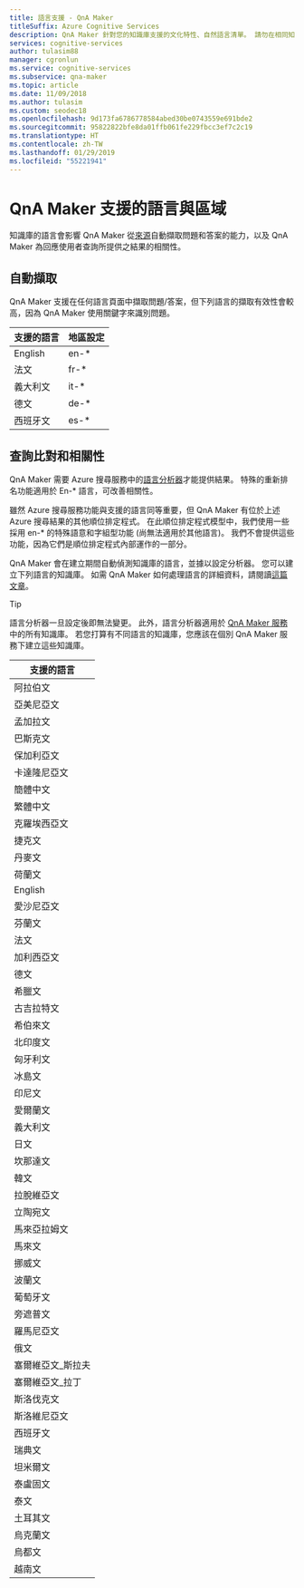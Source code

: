 ```yaml
---
title: 語言支援 - QnA Maker
titleSuffix: Azure Cognitive Services
description: QnA Maker 針對您的知識庫支援的文化特性、自然語言清單。 請勿在相同知識庫中混用語言。
services: cognitive-services
author: tulasim88
manager: cgronlun
ms.service: cognitive-services
ms.subservice: qna-maker
ms.topic: article
ms.date: 11/09/2018
ms.author: tulasim
ms.custom: seodec18
ms.openlocfilehash: 9d173fa6786778584abed30be0743559e691bde2
ms.sourcegitcommit: 95822822bfe8da01ffb061fe229fbcc3ef7c2c19
ms.translationtype: HT
ms.contentlocale: zh-TW
ms.lasthandoff: 01/29/2019
ms.locfileid: "55221941"
---
```

# <a name="language-and-region-support-for-qna-maker"></a>QnA Maker 支援的語言與區域

知識庫的語言會影響 QnA Maker 從[來源](../Concepts/data-sources-supported.md)自動擷取問題和答案的能力，以及 QnA Maker 為回應使用者查詢所提供之結果的相關性。

## <a name="auto-extraction"></a>自動擷取
QnA Maker 支援在任何語言頁面中擷取問題/答案，但下列語言的擷取有效性會較高，因為 QnA Maker 使用關鍵字來識別問題。

|支援的語言| 地區設定|
|-----|----|
|English|en-*|
|法文|fr-*|
|義大利文|it-*|
|德文|de-*|
|西班牙文|es-*|

## <a name="query-matching-and-relevance"></a>查詢比對和相關性
QnA Maker 需要 Azure 搜尋服務中的[語言分析器](https://docs.microsoft.com/rest/api/searchservice/language-support)才能提供結果。 特殊的重新排名功能適用於 En-* 語言，可改善相關性。

雖然 Azure 搜尋服務功能與支援的語言同等重要，但 QnA Maker 有位於上述 Azure 搜尋結果的其他順位排定程式。 在此順位排定程式模型中，我們使用一些採用 en-* 的特殊語意和字組型功能 (尚無法適用於其他語言)。 我們不會提供這些功能，因為它們是順位排定程式內部運作的一部分。 

QnA Maker 會在建立期間自動偵測知識庫的語言，並據以設定分析器。 您可以建立下列語言的知識庫。 如需 QnA Maker 如何處理語言的詳細資料，請閱讀[這篇文章](../How-To/language-knowledge-base.md)。


> [!Tip]
> 語言分析器一旦設定後即無法變更。 此外，語言分析器適用於 [QnA Maker 服務](../How-To/set-up-qnamaker-service-azure.md)中的所有知識庫。 若您打算有不同語言的知識庫，您應該在個別 QnA Maker 服務下建立這些知識庫。

|支援的語言|
|-----|
|阿拉伯文|
|亞美尼亞文|，
孟加拉文|
|巴斯克文|
|保加利亞文|
|卡達隆尼亞文|
|簡體中文|
|繁體中文|
|克羅埃西亞文|
|捷克文|
|丹麥文|
|荷蘭文|
|English|
|愛沙尼亞文|
|芬蘭文|
|法文|
|加利西亞文|
|德文|
|希臘文|
|古吉拉特文|
|希伯來文|
|北印度文|
|匈牙利文|
|冰島文|
|印尼文|
|愛爾蘭文|
|義大利文|
|日文|
|坎那達文|
|韓文|
|拉脫維亞文|
|立陶宛文|
|馬來亞拉姆文|
|馬來文|
|挪威文|
|波蘭文|
|葡萄牙文|
|旁遮普文|
|羅馬尼亞文|
|俄文|
|塞爾維亞文_斯拉夫|
|塞爾維亞文_拉丁|
|斯洛伐克文|
|斯洛維尼亞文|
|西班牙文|
|瑞典文|
|坦米爾文|
|泰盧固文|
|泰文|
|土耳其文|
|烏克蘭文|
|烏都文|
|越南文|
